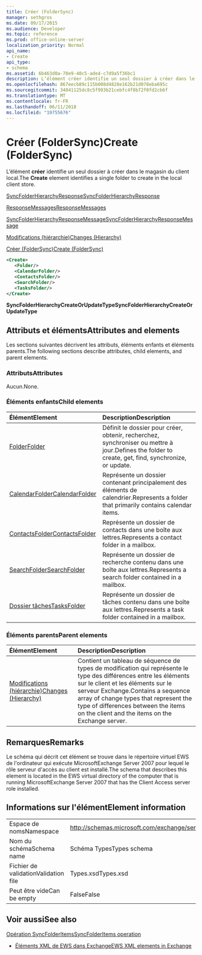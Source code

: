 ```yaml
---
title: Créer (FolderSync)
manager: sethgros
ms.date: 09/17/2015
ms.audience: Developer
ms.topic: reference
ms.prod: office-online-server
localization_priority: Normal
api_name:
- Create
api_type:
- schema
ms.assetid: 6b463d0a-70e9-40c5-ade4-c7d9a5f36bc1
description: L’élément créer identifie un seul dossier à créer dans le magasin du client local.
ms.openlocfilehash: 867eecb89c115b008d4828e162b21d078eba695c
ms.sourcegitcommit: 34041125dc8c5f993b21cebfc4f8b72f0fd2cb6f
ms.translationtype: MT
ms.contentlocale: fr-FR
ms.lasthandoff: 06/11/2018
ms.locfileid: "19755676"
---
```

# <a name="create-foldersync"></a><span data-ttu-id="e1971-103">Créer (FolderSync)</span><span class="sxs-lookup"><span data-stu-id="e1971-103">Create (FolderSync)</span></span>

<span data-ttu-id="e1971-104">L’élément **créer** identifie un seul dossier à créer dans le magasin du client local.</span><span class="sxs-lookup"><span data-stu-id="e1971-104">The **Create** element identifies a single folder to create in the local client store.</span></span> 
  
[<span data-ttu-id="e1971-105">SyncFolderHierarchyResponse</span><span class="sxs-lookup"><span data-stu-id="e1971-105">SyncFolderHierarchyResponse</span></span>](syncfolderhierarchyresponse.md)
  
[<span data-ttu-id="e1971-106">ResponseMessages</span><span class="sxs-lookup"><span data-stu-id="e1971-106">ResponseMessages</span></span>](responsemessages.md)
  
[<span data-ttu-id="e1971-107">SyncFolderHierarchyResponseMessage</span><span class="sxs-lookup"><span data-stu-id="e1971-107">SyncFolderHierarchyResponseMessage</span></span>](syncfolderhierarchyresponsemessage.md)
  
[<span data-ttu-id="e1971-108">Modifications (hiérarchie)</span><span class="sxs-lookup"><span data-stu-id="e1971-108">Changes (Hierarchy)</span></span>](changes-hierarchy.md)
  
[<span data-ttu-id="e1971-109">Créer (FolderSync)</span><span class="sxs-lookup"><span data-stu-id="e1971-109">Create (FolderSync)</span></span>](create-foldersync.md)
  
```xml
<Create>
   <Folder/>
   <CalendarFolder/>
   <ContactsFolder/>
   <SearchFolder/>
   <TasksFolder/>
</Create>
```

 <span data-ttu-id="e1971-110">**SyncFolderHierarchyCreateOrUpdateType**</span><span class="sxs-lookup"><span data-stu-id="e1971-110">**SyncFolderHierarchyCreateOrUpdateType**</span></span>
## <a name="attributes-and-elements"></a><span data-ttu-id="e1971-111">Attributs et éléments</span><span class="sxs-lookup"><span data-stu-id="e1971-111">Attributes and elements</span></span>

<span data-ttu-id="e1971-112">Les sections suivantes décrivent les attributs, éléments enfants et éléments parents.</span><span class="sxs-lookup"><span data-stu-id="e1971-112">The following sections describe attributes, child elements, and parent elements.</span></span>
  
### <a name="attributes"></a><span data-ttu-id="e1971-113">Attributs</span><span class="sxs-lookup"><span data-stu-id="e1971-113">Attributes</span></span>

<span data-ttu-id="e1971-114">Aucun.</span><span class="sxs-lookup"><span data-stu-id="e1971-114">None.</span></span>
  
### <a name="child-elements"></a><span data-ttu-id="e1971-115">Éléments enfants</span><span class="sxs-lookup"><span data-stu-id="e1971-115">Child elements</span></span>

|<span data-ttu-id="e1971-116">**Élément**</span><span class="sxs-lookup"><span data-stu-id="e1971-116">**Element**</span></span>|<span data-ttu-id="e1971-117">**Description**</span><span class="sxs-lookup"><span data-stu-id="e1971-117">**Description**</span></span>|
|:-----|:-----|
|[<span data-ttu-id="e1971-118">Folder</span><span class="sxs-lookup"><span data-stu-id="e1971-118">Folder</span></span>](folder.md) <br/> |<span data-ttu-id="e1971-119">Définit le dossier pour créer, obtenir, recherchez, synchroniser ou mettre à jour.</span><span class="sxs-lookup"><span data-stu-id="e1971-119">Defines the folder to create, get, find, synchronize, or update.</span></span>  <br/> |
|[<span data-ttu-id="e1971-120">CalendarFolder</span><span class="sxs-lookup"><span data-stu-id="e1971-120">CalendarFolder</span></span>](calendarfolder.md) <br/> |<span data-ttu-id="e1971-121">Représente un dossier contenant principalement des éléments de calendrier.</span><span class="sxs-lookup"><span data-stu-id="e1971-121">Represents a folder that primarily contains calendar items.</span></span>  <br/> |
|[<span data-ttu-id="e1971-122">ContactsFolder</span><span class="sxs-lookup"><span data-stu-id="e1971-122">ContactsFolder</span></span>](contactsfolder.md) <br/> |<span data-ttu-id="e1971-123">Représente un dossier de contacts dans une boîte aux lettres.</span><span class="sxs-lookup"><span data-stu-id="e1971-123">Represents a contact folder in a mailbox.</span></span>  <br/> |
|[<span data-ttu-id="e1971-124">SearchFolder</span><span class="sxs-lookup"><span data-stu-id="e1971-124">SearchFolder</span></span>](searchfolder.md) <br/> |<span data-ttu-id="e1971-125">Représente un dossier de recherche contenu dans une boîte aux lettres.</span><span class="sxs-lookup"><span data-stu-id="e1971-125">Represents a search folder contained in a mailbox.</span></span>  <br/> |
|[<span data-ttu-id="e1971-126">Dossier tâches</span><span class="sxs-lookup"><span data-stu-id="e1971-126">TasksFolder</span></span>](tasksfolder.md) <br/> |<span data-ttu-id="e1971-127">Représente un dossier de tâches contenu dans une boîte aux lettres.</span><span class="sxs-lookup"><span data-stu-id="e1971-127">Represents a task folder contained in a mailbox.</span></span>  <br/> |
   
### <a name="parent-elements"></a><span data-ttu-id="e1971-128">Éléments parents</span><span class="sxs-lookup"><span data-stu-id="e1971-128">Parent elements</span></span>

|<span data-ttu-id="e1971-129">**Élément**</span><span class="sxs-lookup"><span data-stu-id="e1971-129">**Element**</span></span>|<span data-ttu-id="e1971-130">**Description**</span><span class="sxs-lookup"><span data-stu-id="e1971-130">**Description**</span></span>|
|:-----|:-----|
|[<span data-ttu-id="e1971-131">Modifications (hiérarchie)</span><span class="sxs-lookup"><span data-stu-id="e1971-131">Changes (Hierarchy)</span></span>](changes-hierarchy.md) <br/> |<span data-ttu-id="e1971-132">Contient un tableau de séquence de types de modification qui représente le type des différences entre les éléments sur le client et les éléments sur le serveur Exchange.</span><span class="sxs-lookup"><span data-stu-id="e1971-132">Contains a sequence array of change types that represent the type of differences between the items on the client and the items on the Exchange server.</span></span>  <br/> |
   
## <a name="remarks"></a><span data-ttu-id="e1971-133">Remarques</span><span class="sxs-lookup"><span data-stu-id="e1971-133">Remarks</span></span>

<span data-ttu-id="e1971-134">Le schéma qui décrit cet élément se trouve dans le répertoire virtuel EWS de l'ordinateur qui exécute MicrosoftExchange Server 2007 pour lequel le rôle serveur d'accès au client est installé.</span><span class="sxs-lookup"><span data-stu-id="e1971-134">The schema that describes this element is located in the EWS virtual directory of the computer that is running MicrosoftExchange Server 2007 that has the Client Access server role installed.</span></span>
  
## <a name="element-information"></a><span data-ttu-id="e1971-135">Informations sur l'élément</span><span class="sxs-lookup"><span data-stu-id="e1971-135">Element information</span></span>

|||
|:-----|:-----|
|<span data-ttu-id="e1971-136">Espace de noms</span><span class="sxs-lookup"><span data-stu-id="e1971-136">Namespace</span></span>  <br/> |http://schemas.microsoft.com/exchange/services/2006/types  <br/> |
|<span data-ttu-id="e1971-137">Nom du schéma</span><span class="sxs-lookup"><span data-stu-id="e1971-137">Schema name</span></span>  <br/> |<span data-ttu-id="e1971-138">Schéma Types</span><span class="sxs-lookup"><span data-stu-id="e1971-138">Types schema</span></span>  <br/> |
|<span data-ttu-id="e1971-139">Fichier de validation</span><span class="sxs-lookup"><span data-stu-id="e1971-139">Validation file</span></span>  <br/> |<span data-ttu-id="e1971-140">Types.xsd</span><span class="sxs-lookup"><span data-stu-id="e1971-140">Types.xsd</span></span>  <br/> |
|<span data-ttu-id="e1971-141">Peut être vide</span><span class="sxs-lookup"><span data-stu-id="e1971-141">Can be empty</span></span>  <br/> |<span data-ttu-id="e1971-142">False</span><span class="sxs-lookup"><span data-stu-id="e1971-142">False</span></span>  <br/> |
   
## <a name="see-also"></a><span data-ttu-id="e1971-143">Voir aussi</span><span class="sxs-lookup"><span data-stu-id="e1971-143">See also</span></span>



[<span data-ttu-id="e1971-144">Opération SyncFolderItems</span><span class="sxs-lookup"><span data-stu-id="e1971-144">SyncFolderItems operation</span></span>](syncfolderitems-operation.md)


- [<span data-ttu-id="e1971-145">Éléments XML de EWS dans Exchange</span><span class="sxs-lookup"><span data-stu-id="e1971-145">EWS XML elements in Exchange</span></span>](ews-xml-elements-in-exchange.md)

